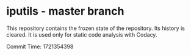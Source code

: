 # iputils - master branch

This repository contains the frozen state of the repository.
Its history is cleared. It is used only for static code
analysis with Codacy.

Commit Time: 1721354398